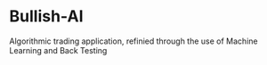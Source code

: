 # Bullish-AI
Algorithmic trading application, refinied through the use of Machine Learning and Back Testing
